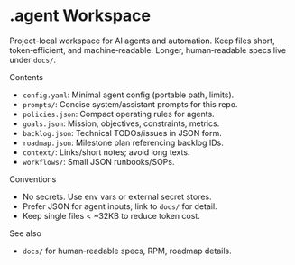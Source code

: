 # .agent Workspace

Project-local workspace for AI agents and automation. Keep files short, token‑efficient, and machine‑readable. Longer, human‑readable specs live under `docs/`.

Contents
- `config.yaml`: Minimal agent config (portable path, limits).
- `prompts/`: Concise system/assistant prompts for this repo.
- `policies.json`: Compact operating rules for agents.
- `goals.json`: Mission, objectives, constraints, metrics.
- `backlog.json`: Technical TODOs/issues in JSON form.
- `roadmap.json`: Milestone plan referencing backlog IDs.
- `context/`: Links/short notes; avoid long texts.
- `workflows/`: Small JSON runbooks/SOPs.

Conventions
- No secrets. Use env vars or external secret stores.
- Prefer JSON for agent inputs; link to `docs/` for detail.
- Keep single files < ~32KB to reduce token cost.

See also
- `docs/` for human‑readable specs, RPM, roadmap details.
